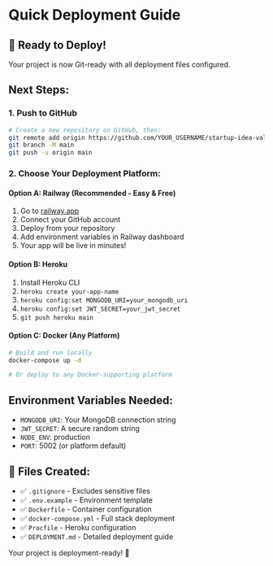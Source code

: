 # Quick Deployment Guide

## 🚀 Ready to Deploy!

Your project is now Git-ready with all deployment files configured.

## Next Steps:

### 1. Push to GitHub
```bash
# Create a new repository on GitHub, then:
git remote add origin https://github.com/YOUR_USERNAME/startup-idea-validator.git
git branch -M main
git push -u origin main
```

### 2. Choose Your Deployment Platform:

#### Option A: Railway (Recommended - Easy & Free)
1. Go to [railway.app](https://railway.app)
2. Connect your GitHub account
3. Deploy from your repository
4. Add environment variables in Railway dashboard
5. Your app will be live in minutes!

#### Option B: Heroku
1. Install Heroku CLI
2. `heroku create your-app-name`
3. `heroku config:set MONGODB_URI=your_mongodb_uri`
4. `heroku config:set JWT_SECRET=your_jwt_secret`
5. `git push heroku main`

#### Option C: Docker (Any Platform)
```bash
# Build and run locally
docker-compose up -d

# Or deploy to any Docker-supporting platform
```

## Environment Variables Needed:
- `MONGODB_URI`: Your MongoDB connection string
- `JWT_SECRET`: A secure random string
- `NODE_ENV`: production
- `PORT`: 5002 (or platform default)

## 📁 Files Created:
- ✅ `.gitignore` - Excludes sensitive files
- ✅ `.env.example` - Environment template
- ✅ `Dockerfile` - Container configuration
- ✅ `docker-compose.yml` - Full stack deployment
- ✅ `Procfile` - Heroku configuration
- ✅ `DEPLOYMENT.md` - Detailed deployment guide

Your project is deployment-ready! 🎉